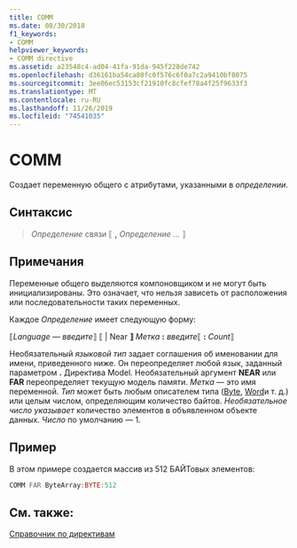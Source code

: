 ```yaml
---
title: COMM
ms.date: 08/30/2018
f1_keywords:
- COMM
helpviewer_keywords:
- COMM directive
ms.assetid: a23548c4-ad04-41fa-91da-945f228de742
ms.openlocfilehash: d36161ba54ca80fc0f576c6f0a7c2a9410bf8075
ms.sourcegitcommit: 3ee06ec53153cf21910fc8cfef78a4f25f9633f3
ms.translationtype: MT
ms.contentlocale: ru-RU
ms.lasthandoff: 11/26/2019
ms.locfileid: "74541035"
---
```

# <a name="comm"></a>COMM

Создает переменную общего с атрибутами, указанными в *определении*.

## <a name="syntax"></a>Синтаксис

> *Определение* связи ⟦ __,__ *Определение* ... ⟧

## <a name="remarks"></a>Примечания

Переменные общего выделяются компоновщиком и не могут быть инициализированы. Это означает, что нельзя зависеть от расположения или последовательности таких переменных.

Каждое *Определение* имеет следующую форму:

⟦*Language — введите*⟧ ⟦ | Near **⟧** _Метка_ **:** _введите_⟦ **:** _Count_⟧

Необязательный *языковой тип* задает соглашения об именовании для имени, приведенного ниже. Он переопределяет любой язык, заданный параметром **.** Директива Model. Необязательный аргумент **NEAR** или **FAR** переопределяет текущую модель памяти. *Метка* — это имя переменной. *Тип* может быть любым описателем типа ([Byte](../../assembler/masm/byte-masm.md), [Word](../../assembler/masm/word.md)и т. д.) или целым числом, определяющим количество байтов. *Необязательное число указывает* количество элементов в объявленном объекте данных. *Число* по умолчанию — 1.

## <a name="example"></a>Пример

В этом примере создается массив из 512 БАЙТовых элементов:

```asm
COMM FAR ByteArray:BYTE:512
```

## <a name="see-also"></a>См. также:

[Справочник по директивам](directives-reference.md)

